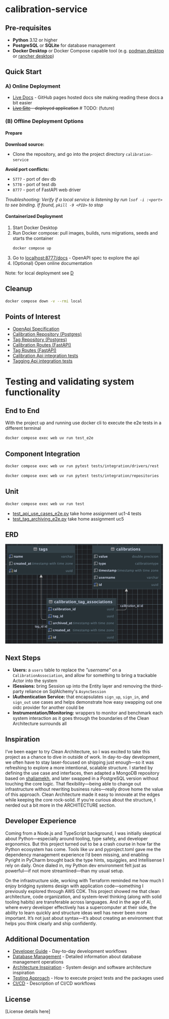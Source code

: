 # calibration-service

## Pre-requisites

- **Python** 3.12 or higher
- **PostgreSQL** or **SQLite** for database management
- **Docker Desktop** or Docker Compose capable tool (e.g. [podman desktop][podman] or [rancher desktop][rancher])

## Quick Start

### A) Online Deployment

- [Live Docs][live-docs] - GitHub pages hosted docs site making reading these docs a bit easier
- ~~[Live Site][live-site] - deployed application~~ # TODO: (future)

### (B) Offline Deployment Options

#### Prepare

**Download source:**

- Clone the repository, and go into the project directory `calibration-service`

**Avoid port conflicts:**

- `5777` - port of dev db
- `5778` - port of test db
- `8777` - port of FastAPI web driver

_Troubleshooting: Verify if a local service is listening by run `lsof -i :<port>` to see binding. If
found, `pkill -9 <PID>` to stop_

#### Containerized Deployment

1. Start Docker Desktop
2. Run Docker compose: pull images, builds, runs migrations, seeds and starts the container
   ```bash
   docker compose up
   ```
3. Go to [localhost:8777/docs](http://localhost:8777/docs) - OpenAPI spec to explore the api
4. (Optional) Open online documentation

Note: for local deployment see [D](docs/DEVELOPER.md#running-on-localhost-without-docker-compose)

## Cleanup

   ```bash
   docker compose down -v --rmi local
   ```

## Points of Interest

- [OpenApi Specification](http://localhost:8777/docs)
- [Calibration Repository (Postgres)](src/infrastructure/repositories/calibration_repository/postgres_repository.py)
- [Tag Repository (Postgres)](src/infrastructure/repositories/tag_repository/postgres_repository.py)
- [Calibration Routes (FastAPI)](src/drivers/rest/routers/calibration_router.py)
- [Tag Routes (FastAPI)](src/drivers/rest/routers/tag_router.py)
- [Calibration Api integration tests](tests/integration/drivers/rest/test_calibration_api.py)
- [Tagging Api integration tests](tests/integration/drivers/rest/test_tagging_api.py)

# Testing and validating system functionality

## End to End

With the project up and running use docker cli to execute the e2e tests in a different terminal

   ```bash
   docker compose exec web uv run test_e2e
   ```

## Component Integration

   ```bash
   docker compose exec web uv run pytest tests/integration/drivers/rest
   ```

   ```bash
   docker compose exec web uv run pytest tests/integration/repositories
   ```

## Unit

   ```bash
   docker compose exec web uv run test
   ```

- [test_api_use_cases_e2e.py](tests/e2e/test_api_use_cases_e2e.py) take home assignment uc1-4 tests
- [test_tag_archiving_e2e.py](tests/e2e/test_tag_archiving_e2e.py) take home assignment uc5

## ERD

<img src="docs/assets/ERD.png" alt="ERD" width="500">

## Next Steps

- **Users:** a `users` table to replace the _"username"_ on a `CalibrationAssociation`, and allow for something to bring
  a trackable Actor into the system
- **ISessions:** bring Session up into the Entity layer and removing the third-party reliance on SqlAlchemy's
  `AsyncSession`
- **IAuthentication Service:** that encapsulates `sign_up`, `sign_in`, and `sign_out` use cases and helps demonstrate
  how easy swapping out one oidc provider for another could be
- **Instrumentation/Monitoring:** wrappers to monitor and benchmark each system interaction as it goes through the
  boundaries of the Clean Architecture surrounds all

## Inspiration

I’ve been eager to try Clean Architecture, so I was excited to take this project as a chance to dive in outside of work.
In day-to-day development, we often have to stay laser-focused on shipping just enough—so it was refreshing to explore a
more intentional, scalable structure. I started by defining the use case and interfaces, then adapted a MongoDB
repository based on [shaliamekh][mongo-repo], and later swapped in a PostgreSQL version without touching the core logic.
That flexibility—being able to change out infrastructure without rewriting business rules—really drove home the value of
this approach. Clean Architecture made it easy to innovate at the edges while keeping the core rock-solid. If you’re
curious about the structure, I nerded out a bit more in the ARCHITECTURE section.

## Developer Experience

Coming from a Node.js and TypeScript background, I was initially skeptical about Python—especially around tooling, type
safety, and developer ergonomics. But this project turned out to be a crash course in how far the Python ecosystem has
come. Tools like uv and pyproject.toml gave me the dependency management experience I’d been missing, and enabling
Pyright in PyCharm brought back the type hints, squiggles, and Intellisense I rely on daily. Once dialed in, my Python
dev environment felt just as powerful—if not more streamlined—than my usual setup.

On the infrastructure side, working with Terraform reminded me how much I enjoy bridging systems design with application
code—something I previously explored through AWS CDK. This project showed me that clean architecture, code organization,
and system-level thinking (along with solid tooling habits) are transferable across languages. And in the age of AI,
where every developer effectively has a supercomputer at their side, the ability to learn quickly and structure ideas
well has never been more important. It’s not just about syntax—it’s about creating an environment that helps you think
clearly and ship confidently.

## Additional Documentation

- [Developer Guide](docs/DEVELOPER.md) - Day-to-day development workflows
- [Database Management](docs/DATABASE.md) - Detailed information about database management operations
- [Architecture Inspiration](docs/ARCHITECTURE.md) - System design and software architecture inspiration
- [Testing Approach](docs/TESTS.md) - How to execute project tests and the packages used
- [CI/CD](docs/WORKFLOWS.md) - Description of CI/CD workflows

## License

[License details here]


<!-- link helpers below -->

[podman]: https://podman-desktop.io/

[rancher]: https://rancherdesktop.io/

[live-docs]: https://el-besto.github.io/calibration-service/welcome

[live-site]: https://calibration-service.fly.dev/docs

[mongo-repo]: https://github.com/shaliamekh/clean-architecture-fastapi/blob/main/src/adapters/repositories/auction_repository/mongodb_repository.py
